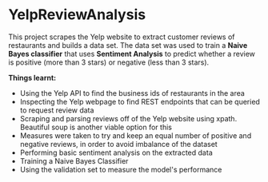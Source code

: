 # YelpReviewAnalysis

This project scrapes the Yelp website to extract customer reviews of restaurants and builds a data set. The data set was used to train a **Naive Bayes classifier** that uses **Sentiment Analysis** to predict whether a review is positive (more than 3 stars) or negative (less than 3 stars).

**Things learnt:**
- Using the Yelp API to find the business ids of restaurants in the area
- Inspecting the Yelp webpage to find REST endpoints that can be queried to request review data
- Scraping and parsing reviews off of the Yelp website using xpath. Beautiful soup is another viable option for this
- Measures were taken to try and keep an equal number of positive and negative reviews, in order to avoid imbalance of the dataset
- Performing basic sentiment analysis on the extracted data
- Training a Naive Bayes Classifier
- Using the validation set to measure the model's performance

